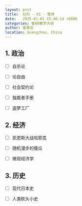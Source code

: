 ```yaml
---
layout: post
title:  社科 - 01 - 整体
date:   2025-01-01 15:46:14 +0800
categories: 崔BB教学大纲
author: 崔秉龙
location: Guangzhou, China
---
```




## 1. 政治

- [ ] 自杀论

- [ ] 论自由

- [ ] 社会契约论

- [ ] 独裁者手册

- [ ] 盗梦工厂

## 2. 经济

- [ ] 凯恩斯大战哈耶克

- [ ] 随机漫步的傻瓜

- [ ] 微观经济学

## 3. 历史

- [ ] 现代日本史

- [ ] 人类砍头小史


